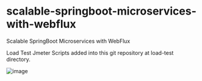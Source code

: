 # scalable-springboot-microservices-with-webflux
Scalable SpringBoot Microservices with WebFlux


Load Test Jmeter Scripts added into this git repository at load-test directory.

![image](https://user-images.githubusercontent.com/16659736/182020608-b71f3341-176c-4c09-ad7a-9d6d0f75f844.png)
